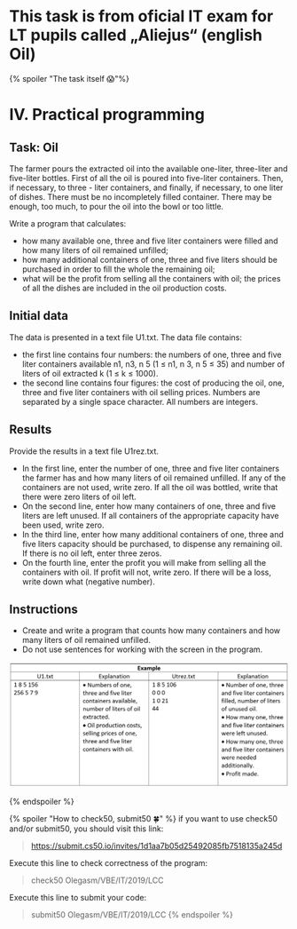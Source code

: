 # This task is from oficial IT exam for LT pupils called „Aliejus“ (english Oil)

{% spoiler "The task itself :scream:"%}

# IV. Practical programming 

## Task: Oil 

The farmer pours the extracted oil into the available one-liter, three-liter and five-liter bottles. First of all
the oil is poured into five-liter containers. Then, if necessary, to three - liter containers, and finally, if necessary, to
one liter of dishes. There must be no incompletely filled container. There may be enough, too much, to pour the oil into the bowl
or too little.


Write a program that calculates:
  * how many available one, three and five liter containers were filled and how many liters of oil remained unfilled;
  * how many additional containers of one, three and five liters should be purchased in order to fill the whole
the remaining oil;
  * what will be the profit from selling all the containers with oil; the prices of all the dishes are included in the oil
production costs.

## Initial data

The data is presented in a text file U1.txt.
The data file contains:
* the first line contains four numbers: the numbers of one, three and five liter containers available
n1, n3, n 5 (1 ≤ n1, n 3, n 5 ≤ 35) and number of liters of oil extracted
k (1 ≤ k ≤ 1000).
* the second line contains four figures: the cost of producing the oil, one, three and five liter containers
with oil selling prices.
Numbers are separated by a single space character. All numbers are integers.

## Results

Provide the results in a text file U1rez.txt.
* In the first line, enter the number of one, three and five liter containers the farmer has and
how many liters of oil remained unfilled. If any of the containers are not used, write zero. If
all the oil was bottled, write that there were zero liters of oil left.
* On the second line, enter how many containers of one, three and five liters are left unused. If all
containers of the appropriate capacity have been used, write zero.
* In the third line, enter how many additional containers of one, three and five liters capacity should be purchased,
to dispense any remaining oil. If there is no oil left, enter three zeros.
* On the fourth line, enter the profit you will make from selling all the containers with oil. If profit
will not, write zero. If there will be a loss, write down what (negative number).

## Instructions

* Create and write a program that counts how many containers and
how many liters of oil remained unfilled.
* Do not use sentences for working with the screen in the program.


![lentele](VBE-IT-2019-Aliejus.png)

{% endspoiler %}

{% spoiler "How to check50, submit50 :four_leaf_clover:" %}
if you want to use check50 and/or submit50, you should visit this link:
> https://submit.cs50.io/invites/1d1aa7b05d25492085fb7518135a245d

Execute this line to check correctness of the program:
> check50 Olegasm/VBE/IT/2019/LCC

Execute this line to submit your code:
> submit50 Olegasm/VBE/IT/2019/LCC
{% endspoiler %} 
